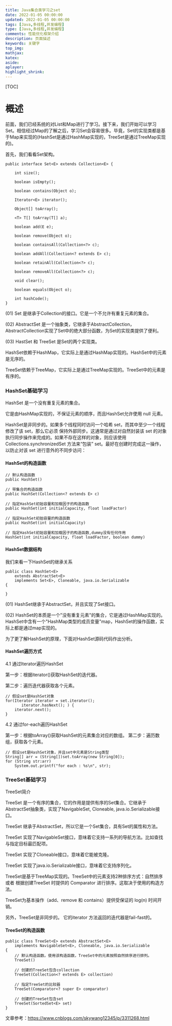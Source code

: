 ```yaml
---
title: Java集合类学习之set
date: 2022-01-05 00:00:00
updated: 2022-01-05 00:00:00
tags: [Java,多线程,并发编程]
type: [Java,多线程,并发编程]
comments: 性能优化框架介绍
description: 页面描述
keywords: 关键字
top_img:
mathjax:
katex:
aside:
aplayer:
highlight_shrink:
---
```


[TOC]

# 概述

前面，我们已经系统的对List和Map进行了学习。接下来，我们开始可以学习Set。相信经过Map的了解之后，学习Set会容易很多。毕竟，Set的实现类都是基于Map来实现的(HashSet是通过HashMap实现的，TreeSet是通过TreeMap实现的)。

首先，我们看看Set架构。


```
public interface Set<E> extends Collection<E> {
    
    int size();

    boolean isEmpty();
    
    boolean contains(Object o);
    
    Iterator<E> iterator();
    
    Object[] toArray();
    
    <T> T[] toArray(T[] a);
    
    boolean add(E e);
    
    boolean remove(Object o);
    
    boolean containsAll(Collection<?> c);
    
    boolean addAll(Collection<? extends E> c);
    
    boolean retainAll(Collection<?> c);
    
    boolean removeAll(Collection<?> c);
    
    void clear();
    
    boolean equals(Object o);
    
    int hashCode();
}
```


(01) Set 是继承于Collection的接口。它是一个不允许有重复元素的集合。

(02) AbstractSet 是一个抽象类，它继承于AbstractCollection，AbstractCollection实现了Set中的绝大部分函数，为Set的实现类提供了便利。

(03) HastSet 和 TreeSet 是Set的两个实现类。

HashSet依赖于HashMap，它实际上是通过HashMap实现的。HashSet中的元素是无序的。

TreeSet依赖于TreeMap，它实际上是通过TreeMap实现的。TreeSet中的元素是有序的。




### HashSet基础学习

HashSet 是一个没有重复元素的集合。

它是由HashMap实现的，不保证元素的顺序，而且HashSet允许使用 null 元素。


HashSet是非同步的。如果多个线程同时访问一个哈希 set，而其中至少一个线程修改了该 set，那么它必须 保持外部同步。这通常是通过对自然封装该 set 的对象执行同步操作来完成的。如果不存在这样的对象，则应该使用 Collections.synchronizedSet 方法来“包装” set。最好在创建时完成这一操作，以防止对该 set 进行意外的不同步访问：


#### HashSet的构造函数

```
// 默认构造函数
public HashSet() 

// 带集合的构造函数
public HashSet(Collection<? extends E> c) 

// 指定HashSet初始容量和加载因子的构造函数
public HashSet(int initialCapacity, float loadFactor) 

// 指定HashSet初始容量的构造函数
public HashSet(int initialCapacity) 

// 指定HashSet初始容量和加载因子的构造函数,dummy没有任何作用
HashSet(int initialCapacity, float loadFactor, boolean dummy) 
```


#### HashSet数据结构

我们来看一下HashSet的继承关系


```
public class HashSet<E>
    extends AbstractSet<E>
    implements Set<E>, Cloneable, java.io.Serializable
{
    
}
```

(01) HashSet继承于AbstractSet，并且实现了Set接口。

(02) HashSet的本质是一个"没有重复元素"的集合，它是通过HashMap实现的。HashSet中含有一个"HashMap类型的成员变量"map，HashSet的操作函数，实际上都是通过map实现的。


为了更了解HashSet的原理，下面对HashSet源码代码作出分析。







#### HashSet遍历方式

4.1 通过Iterator遍历HashSet

第一步：根据iterator()获取HashSet的迭代器。

第二步：遍历迭代器获取各个元素。

```
// 假设set是HashSet对象
for(Iterator iterator = set.iterator();
       iterator.hasNext(); ) { 
    iterator.next();
}   
```
4.2 通过for-each遍历HashSet

第一步：根据toArray()获取HashSet的元素集合对应的数组。
第二步：遍历数组，获取各个元素。

```
// 假设set是HashSet对象，并且set中元素是String类型
String[] arr = (String[])set.toArray(new String[0]);
for (String str:arr)
    System.out.printf("for each : %s\n", str);
```




### TreeSet基础学习


TreeSet简介

TreeSet 是一个有序的集合，它的作用是提供有序的Set集合。它继承于AbstractSet抽象类，实现了NavigableSet<E>, Cloneable, java.io.Serializable接口。

TreeSet 继承于AbstractSet，所以它是一个Set集合，具有Set的属性和方法。

TreeSet 实现了NavigableSet接口，意味着它支持一系列的导航方法。比如查找与指定目标最匹配项。

TreeSet 实现了Cloneable接口，意味着它能被克隆。

TreeSet 实现了java.io.Serializable接口，意味着它支持序列化。

TreeSet是基于TreeMap实现的。TreeSet中的元素支持2种排序方式：自然排序 或者 根据创建TreeSet 时提供的 Comparator 进行排序。这取决于使用的构造方法。

TreeSet为基本操作（add、remove 和 contains）提供受保证的 log(n) 时间开销。

另外，TreeSet是非同步的。 它的iterator 方法返回的迭代器是fail-fast的。

#### TreeSet的构造函数


```
public class TreeSet<E> extends AbstractSet<E>
    implements NavigableSet<E>, Cloneable, java.io.Serializable
{
    // 默认构造函数。使用该构造函数，TreeSet中的元素按照自然排序进行排列。
    TreeSet()

    // 创建的TreeSet包含collection
    TreeSet(Collection<? extends E> collection)

    // 指定TreeSet的比较器
    TreeSet(Comparator<? super E> comparator)

    // 创建的TreeSet包含set
    TreeSet(SortedSet<E> set)
}
```




文章参考：https://www.cnblogs.com/skywang12345/p/3311268.html
